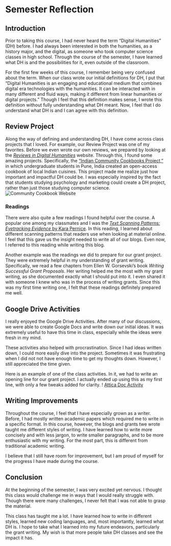 # Semester Reflection 

## Introduction
Prior to taking this course, I had never heard the term “Digital Humanities” (DH) before. I had always been interested in both the humanities, as a history major, and the digital, as someone who took computer science classes in high school. Through the course of the semester, I have learned what DH is and the possibilities for it, even outside of the classroom. 

For the first few weeks of this course, I remember being very confused about the term. When our class wrote our initial definitions for DH, I put that “Digital Humanities is an engaging and educational medium that combines digital era technologies with the humanities. It can be interacted with in many different and fluid ways, making it different from linear humanities or digital projects.” Though I feel that this definition makes sense, I wrote this definition without fully understanding what DH meant. Now, I feel that I do understand what DH is and I can agree with this definition. 


## Review Project
Along the way of defining and understanding DH, I have come across class projects that I loved. For example, our Review Project was one of my favorites. Before we even wrote our own reviews, we prepared by looking at the [_Reviews in Digital Humanities_](https://reviewsindh.pubpub.org/) website. Through this, I found some amazing projects. Specifically, the [“Indian Community Cookbooks Project,”](https://communitycookbooks.wixsite.com/website/) in which undergraduate students in Pune, India created an open-access cookbook of local Indian cuisines. This project made me realize just how important and impactful DH could be. I was especially inspired by the fact that students studying psychology and marketing could create a DH project, rather than just those studying computer science. 
![Community Cookbook Website](https://mar-payne.github.io/mar-payne/image/communitycookbook.png)

### Readings
There were also quite a few readings I found helpful over the course. A popular one among my classmates and I was the [_Text Scanning Patterns: Eyetracking Evidence_ by Kara Pernice](https://www.nngroup.com/articles/text-scanning-patterns-eyetracking/). In this reading, I learned about different scanning patterns that readers use when looking at material online. I feel that this gave us the insight needed to write all of our blogs. Even now, I referred to this reading while writing this blog.


Another example was the readings we did to prepare for our grant project. They were extremely helpful in my understanding of grant writing. Specifically, we read a few chapters from Ellen W. Gorsevski’s book _Writing Successful Grant Proposals_. Her writing helped me the most with my grant writing, as she documented exactly what I should put into it. I even shared it with someone I knew who was in the process of writing grants. Since this was my first time writing one, I felt that these readings definitely prepared me well. 


## Google Drive Activities 
I really enjoyed the Google Drive Activities. After many of our discussions, we were able to create Google Docs and write down our initial ideas. It was extremely useful to have this time in class, especially while the ideas were fresh in my mind. 

These activities also helped with procrastination. Since I had ideas written down, I could more easily dive into the project. Sometimes it was frustrating when I did not not have enough time to get my thoughts down. However, I still appreciated the time given. 

Here is an example of one of the class activities. In it, we had to write an opening line for our grant project. I actually ended up using this as my first line, with only a few tweaks added for clarity. 
! [Attica Doc Activity](https://mar-payne.github.io/mar-payne/image/atticaopeningline.png)

## Writing Improvements
Throughout the course, I feel that I have especially grown as a writer. Before, I had mostly written academic papers which required me to write in a specific format. In this course, however, the blogs and grants twe wrote taught me different styles of writing. I have learned how to write more concisely and with less jargon, to write smaller paragraphs, and to be more enthusiastic with my writing. For the most part, this is different from traditional academic writing. 

I believe that I still have room for improvement, but I am proud of myself for the progress I have made during the course. 


## Conclusion
At the beginning of the semester, I was very excited yet nervous. I thought this class would challenge me in ways that I would really struggle with. Though there were many challenges, I never felt that I was not able to grasp the material. 

This class has taught me a lot. I have learned how to write in different styles, learned new coding languages, and, most importantly, learned what DH is. I hope to take what I learned into my future endeavors, particularly the grant writing. My wish is that more people take DH classes and see the impact it has. 




